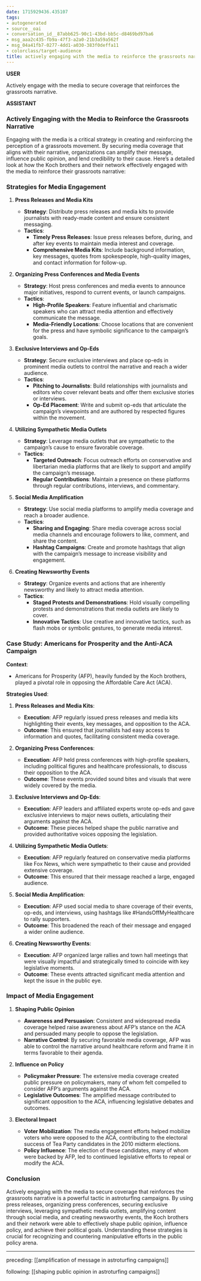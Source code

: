 ```yaml
---
date: 1715929436.435107
tags:
- autogenerated
- source__oai
- conversation_id__87abb625-90c1-43bd-bb5c-d8469bd97ba6
- msg_aaa2c435-fb9a-47f3-a2a0-21b3a59a562f
- msg_04a41fb7-0277-4dd1-a030-383f0deffa11
- colorclass/target-audience
title: actively engaging with the media to reinforce the grassroots narrative
---
```


**USER**

Actively engage with the media to secure coverage that reinforces the grassroots narrative.


**ASSISTANT**

### Actively Engaging with the Media to Reinforce the Grassroots Narrative

Engaging with the media is a critical strategy in creating and reinforcing the perception of a grassroots movement. By securing media coverage that aligns with their narrative, organizations can amplify their message, influence public opinion, and lend credibility to their cause. Here’s a detailed look at how the Koch brothers and their network effectively engaged with the media to reinforce their grassroots narrative:

### Strategies for Media Engagement

1. **Press Releases and Media Kits**
   - **Strategy**: Distribute press releases and media kits to provide journalists with ready-made content and ensure consistent messaging.
   - **Tactics**:
     - **Timely Press Releases**: Issue press releases before, during, and after key events to maintain media interest and coverage.
     - **Comprehensive Media Kits**: Include background information, key messages, quotes from spokespeople, high-quality images, and contact information for follow-up.

2. **Organizing Press Conferences and Media Events**
   - **Strategy**: Host press conferences and media events to announce major initiatives, respond to current events, or launch campaigns.
   - **Tactics**:
     - **High-Profile Speakers**: Feature influential and charismatic speakers who can attract media attention and effectively communicate the message.
     - **Media-Friendly Locations**: Choose locations that are convenient for the press and have symbolic significance to the campaign’s goals.

3. **Exclusive Interviews and Op-Eds**
   - **Strategy**: Secure exclusive interviews and place op-eds in prominent media outlets to control the narrative and reach a wider audience.
   - **Tactics**:
     - **Pitching to Journalists**: Build relationships with journalists and editors who cover relevant beats and offer them exclusive stories or interviews.
     - **Op-Ed Placement**: Write and submit op-eds that articulate the campaign’s viewpoints and are authored by respected figures within the movement.

4. **Utilizing Sympathetic Media Outlets**
   - **Strategy**: Leverage media outlets that are sympathetic to the campaign’s cause to ensure favorable coverage.
   - **Tactics**:
     - **Targeted Outreach**: Focus outreach efforts on conservative and libertarian media platforms that are likely to support and amplify the campaign’s message.
     - **Regular Contributions**: Maintain a presence on these platforms through regular contributions, interviews, and commentary.

5. **Social Media Amplification**
   - **Strategy**: Use social media platforms to amplify media coverage and reach a broader audience.
   - **Tactics**:
     - **Sharing and Engaging**: Share media coverage across social media channels and encourage followers to like, comment, and share the content.
     - **Hashtag Campaigns**: Create and promote hashtags that align with the campaign’s message to increase visibility and engagement.

6. **Creating Newsworthy Events**
   - **Strategy**: Organize events and actions that are inherently newsworthy and likely to attract media attention.
   - **Tactics**:
     - **Staged Protests and Demonstrations**: Hold visually compelling protests and demonstrations that media outlets are likely to cover.
     - **Innovative Tactics**: Use creative and innovative tactics, such as flash mobs or symbolic gestures, to generate media interest.

### Case Study: Americans for Prosperity and the Anti-ACA Campaign

**Context**:
- Americans for Prosperity (AFP), heavily funded by the Koch brothers, played a pivotal role in opposing the Affordable Care Act (ACA).

**Strategies Used**:
1. **Press Releases and Media Kits**:
   - **Execution**: AFP regularly issued press releases and media kits highlighting their events, key messages, and opposition to the ACA.
   - **Outcome**: This ensured that journalists had easy access to information and quotes, facilitating consistent media coverage.

2. **Organizing Press Conferences**:
   - **Execution**: AFP held press conferences with high-profile speakers, including political figures and healthcare professionals, to discuss their opposition to the ACA.
   - **Outcome**: These events provided sound bites and visuals that were widely covered by the media.

3. **Exclusive Interviews and Op-Eds**:
   - **Execution**: AFP leaders and affiliated experts wrote op-eds and gave exclusive interviews to major news outlets, articulating their arguments against the ACA.
   - **Outcome**: These pieces helped shape the public narrative and provided authoritative voices opposing the legislation.

4. **Utilizing Sympathetic Media Outlets**:
   - **Execution**: AFP regularly featured on conservative media platforms like Fox News, which were sympathetic to their cause and provided extensive coverage.
   - **Outcome**: This ensured that their message reached a large, engaged audience.

5. **Social Media Amplification**:
   - **Execution**: AFP used social media to share coverage of their events, op-eds, and interviews, using hashtags like #HandsOffMyHealthcare to rally supporters.
   - **Outcome**: This broadened the reach of their message and engaged a wider online audience.

6. **Creating Newsworthy Events**:
   - **Execution**: AFP organized large rallies and town hall meetings that were visually impactful and strategically timed to coincide with key legislative moments.
   - **Outcome**: These events attracted significant media attention and kept the issue in the public eye.

### Impact of Media Engagement

1. **Shaping Public Opinion**
   - **Awareness and Persuasion**: Consistent and widespread media coverage helped raise awareness about AFP’s stance on the ACA and persuaded many people to oppose the legislation.
   - **Narrative Control**: By securing favorable media coverage, AFP was able to control the narrative around healthcare reform and frame it in terms favorable to their agenda.

2. **Influence on Policy**
   - **Policymaker Pressure**: The extensive media coverage created public pressure on policymakers, many of whom felt compelled to consider AFP’s arguments against the ACA.
   - **Legislative Outcomes**: The amplified message contributed to significant opposition to the ACA, influencing legislative debates and outcomes.

3. **Electoral Impact**
   - **Voter Mobilization**: The media engagement efforts helped mobilize voters who were opposed to the ACA, contributing to the electoral success of Tea Party candidates in the 2010 midterm elections.
   - **Policy Influence**: The election of these candidates, many of whom were backed by AFP, led to continued legislative efforts to repeal or modify the ACA.

### Conclusion

Actively engaging with the media to secure coverage that reinforces the grassroots narrative is a powerful tactic in astroturfing campaigns. By using press releases, organizing press conferences, securing exclusive interviews, leveraging sympathetic media outlets, amplifying content through social media, and creating newsworthy events, the Koch brothers and their network were able to effectively shape public opinion, influence policy, and achieve their political goals. Understanding these strategies is crucial for recognizing and countering manipulative efforts in the public policy arena.


---

preceding: [[amplification of message in astroturfing campaigns]]  


following: [[shaping public opinion in astroturfing campaigns]]